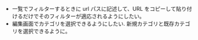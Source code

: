 - 一覧でフィルターするときに url パスに記述して、URL をコピーして貼り付けるだけでそのフィルターが適応されるようにしたい。
- 編集画面でカテゴリを選択できるようにしたい. 新規カテゴリと既存カテゴリを選択できるように。
